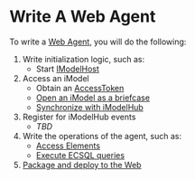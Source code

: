# Write A Web Agent

To write a [Web Agent](../learning/App.md#imodel-agents), you will do the following:

1. Write initialization logic, such as:
    * Start [IModelHost](./backend/IModelHost.md)
1. Access an iModel
    * Obtain an [AccessToken](./common/AccessToken.md)
    * [Open an iModel as a briefcase](./backend/IModelDb.md)
    * [Synchronize with iModelHub](./backend/IModelDbSync.md)
1. Register for iModelHub events
    * *TBD*
1. Write the operations of the agent, such as:
    * [Access Elements](./backend/AccessElements.md)
    * [Execute ECSQL queries](./backend/ExecutingECSQL.md)
1. [Package and deploy to the Web](./PackageAndDeployToTheWeb.md)